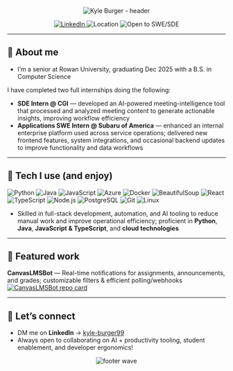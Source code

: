 
<!-- ===== Hero ===== -->
<p align="center">
  <img src="https://capsule-render.vercel.app/api?type=waving&height=170&color=0:0f172a,100:0ea5e9&text=Kyle%20Burger&fontColor=ffffff&fontSize=48&fontAlignY=32&desc=Full-Stack%20SWE%20-%20Python%20%7C%20Java%20%7C%20JS%2FTS%20|%20Cloud%20Solutions&descAlignY=55" alt="Kyle Burger - header" />
</p>

<!-- ===== Quick Links ===== -->
<p align="center">
  <a href="https://www.linkedin.com/in/kyle-burger99" target="_blank">
    <img alt="LinkedIn" src="https://img.shields.io/badge/LinkedIn-kyle--burger99-0A66C2?logo=linkedin&logoColor=white">
  </a>
  <img alt="Location" src="https://img.shields.io/badge/Philadelphia%2C%20PA-292929?logo=google-maps&logoColor=white">
  <img alt="Open to SWE/SDE" src="https://img.shields.io/badge/Open%20to%20SWE%2FSDE%20roles-10b981">
</p>

---

## 👋 About me
- I’m a senior at Rowan University, graduating Dec 2025 with a B.S. in Computer Science

I have completed two full internships doing the following:
- **SDE Intern @ CGI** — developed an AI-powered meeting-intelligence tool that processed and analyzed meeting content to generate actionable insights, improving workflow efficiency
- **Applications SWE Intern @ Subaru of America** — enhanced an internal enterprise platform used across service operations; delivered new frontend features, system integrations, and occasional backend updates to improve functionality and data workflows

---

## 🧰 Tech I use (and enjoy)
<p>
  <img src="https://img.shields.io/badge/Python-3776AB?logo=python&logoColor=white" alt="Python"/>
  <img src="https://img.shields.io/badge/Java-007396?logo=openjdk&logoColor=white" alt="Java"/>
  <img src="https://img.shields.io/badge/JavaScript-F7DF1E?logo=javascript&logoColor=000" alt="JavaScript"/>
  <img src="https://img.shields.io/badge/Azure-0078D4?logo=microsoft-azure&logoColor=white" alt="Azure"/>
  <img src="https://img.shields.io/badge/Docker-2496ED?logo=docker&logoColor=white" alt="Docker"/>
  <img src="https://img.shields.io/badge/BeautifulSoup-000000.svg?logo=python&logoColor=white&labelColor=313131" alt="BeautifulSoup"/>
  <img src="https://img.shields.io/badge/React-20232A?logo=react&logoColor=61DAFB" alt="React"/>
  <img src="https://img.shields.io/badge/TypeScript-3178C6?logo=typescript&logoColor=white" alt="TypeScript"/>
  <img src="https://img.shields.io/badge/Node.js-339933?logo=node.js&logoColor=white" alt="Node.js"/>
  <img src="https://img.shields.io/badge/PostgreSQL-4169E1?logo=postgresql&logoColor=white" alt="PostgreSQL"/>
  <img src="https://img.shields.io/badge/Git-F05032?logo=git&logoColor=white" alt="Git"/>
  <img src="https://img.shields.io/badge/Linux-333?logo=linux&logoColor=white" alt="Linux"/>
</p>

- Skilled in full-stack development, automation, and AI tooling to reduce manual work and improve operational efficiency; proficient in **Python**, **Java**, **JavaScript & TypeScript**, and **cloud technologies**

---

## 🚀 Featured work
**CanvasLMSBot** — 
Real-time notifications for assignments, announcements, and grades; customizable filters & efficient polling/webhooks  
<a href="https://github.com/KTB99/CanvasLMSBot">
  <img src="https://github-readme-stats.vercel.app/api/pin/?username=KTB99&repo=CanvasLMSBot&hide_border=true&show_owner=true" alt="CanvasLMSBot repo card">
</a>

---

## 🤝 Let’s connect
- DM me on **LinkedIn** → [kyle-burger99](https://www.linkedin.com/in/kyle-burger99/)
- Always open to collaborating on AI + productivity tooling, student enablement, and developer ergonomics!

<p align="center">
  <img src="https://capsule-render.vercel.app/api?type=waving&height=110&color=0:0ea5e9,100:0f172a&section=footer" alt="footer wave"/>
</p>
